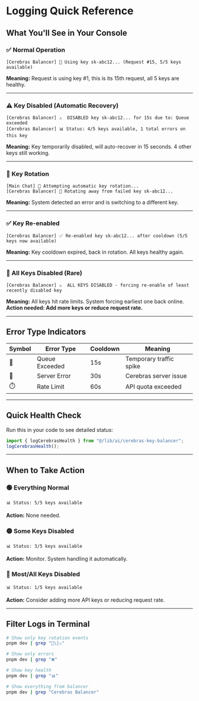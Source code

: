 # Logging Quick Reference

## What You'll See in Your Console

### ✅ Normal Operation

```
[Cerebras Balancer] 🔑 Using key sk-abc12... (Request #15, 5/5 keys available)
```

**Meaning:** Request is using key #1, this is its 15th request, all 5 keys are healthy.

---

### ⚠️ Key Disabled (Automatic Recovery)

```
[Cerebras Balancer] ⚠️  DISABLED key sk-abc12... for 15s due to: Queue exceeded
[Cerebras Balancer] 📊 Status: 4/5 keys available, 1 total errors on this key
```

**Meaning:** Key temporarily disabled, will auto-recover in 15 seconds. 4 other keys still working.

---

### 🔄 Key Rotation

```
[Main Chat] 🔄 Attempting automatic key rotation...
[Cerebras Balancer] 🔄 Rotating away from failed key sk-abc12...
```

**Meaning:** System detected an error and is switching to a different key.

---

### ✅ Key Re-enabled

```
[Cerebras Balancer] ✅ Re-enabled key sk-abc12... after cooldown (5/5 keys now available)
```

**Meaning:** Key cooldown expired, back in rotation. All keys healthy again.

---

### 🚨 All Keys Disabled (Rare)

```
[Cerebras Balancer] ⚠️  ALL KEYS DISABLED - forcing re-enable of least recently disabled key
```

**Meaning:** All keys hit rate limits. System forcing earliest one back online. **Action needed: Add more keys or reduce request rate.**

---

## Error Type Indicators

| Symbol | Error Type     | Cooldown | Meaning                 |
| ------ | -------------- | -------- | ----------------------- |
| 🚦     | Queue Exceeded | 15s      | Temporary traffic spike |
| 🔧     | Server Error   | 30s      | Cerebras server issue   |
| ⏱️     | Rate Limit     | 60s      | API quota exceeded      |

---

## Quick Health Check

Run this in your code to see detailed status:

```typescript
import { logCerebrasHealth } from "@/lib/ai/cerebras-key-balancer";
logCerebrasHealth();
```

---

## When to Take Action

### 🟢 Everything Normal

```
📊 Status: 5/5 keys available
```

**Action:** None needed.

### 🟡 Some Keys Disabled

```
📊 Status: 3/5 keys available
```

**Action:** Monitor. System handling it automatically.

### 🔴 Most/All Keys Disabled

```
📊 Status: 1/5 keys available
```

**Action:** Consider adding more API keys or reducing request rate.

---

## Filter Logs in Terminal

```bash
# Show only key rotation events
pnpm dev | grep "🔄\|⚠️"

# Show only errors
pnpm dev | grep "❌"

# Show key health
pnpm dev | grep "📊"

# Show everything from balancer
pnpm dev | grep "Cerebras Balancer"
```
